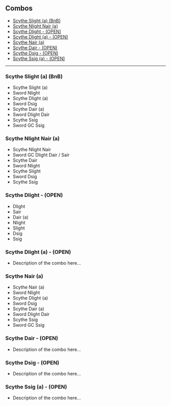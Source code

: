 ## Combos
- [Scythe Slight (a) (BnB)](#scythe-slight-a-bnb)
- [Scythe Nlight Nair (a)](#scythe-nlight-nair-a)
- [Scythe Dlight - (OPEN)](#scythe-dlight)
- [Scythe Dlight (a) - (OPEN)](#scythe-dlight-a)
- [Scythe Nair (a)](#scythe-nair-a)
- [Scythe Dair - (OPEN)](#scythe-dair)
- [Scythe Dsig - (OPEN)](#scythe-dsig)
- [Scythe Ssig (a) - (OPEN)](#scythe-ssig)

---

### Scythe Slight (a) (BnB)
- Scythe Slight (a)
- Sword Nlight
- Scythe Dlight (a)
- Sword Dsig
- Scythe Dair (a)
- Sword Dlight Dair
- Scythe Ssig
- Sword GC Ssig

### Scythe Nlight Nair (a)
- Scythe Nlight Nair
- Sword GC Dlight Dair / Sair
- Scythe Dair
- Sword Nlight
- Scythe Slight
- Sword Dsig
- Scythe Ssig

### Scythe Dlight - (OPEN)
- Dlight
- Sair
- Dair (a)
- Nlight
- Slight
- Dsig
- Ssig

### Scythe Dlight (a) - (OPEN)
- Description of the combo here...

### Scythe Nair (a)
- Scythe Nair (a)
- Sword Nlight
- Scythe Dlight (a)
- Sword Dsig
- Scythe Dair (a)
- Sword Dlight Dair
- Scythe Ssig
- Sword GC Ssig

### Scythe Dair - (OPEN)
- Description of the combo here...

### Scythe Dsig - (OPEN)
- Description of the combo here...

### Scythe Ssig (a) - (OPEN)
- Description of the combo here...
